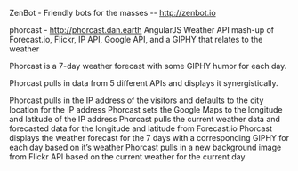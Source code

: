 ZenBot - Friendly bots for the masses --  http://zenbot.io

phorcast - http://phorcast.dan.earth
AngularJS Weather API mash-up of Forecast.io, Flickr, IP API, Google API, and a GIPHY that relates to the weather

Phorcast is a 7-day weather forecast with some GIPHY humor for each day.

Phorcast pulls in data from 5 different APIs and displays it synergistically.

Phorcast pulls in the IP address of the visitors and defaults to the city location for the IP address
Phorcast sets the Google Maps to the longitude and latitude of the IP address
Phorcast pulls the current weather data and forecasted data for the longitude and latitude from Forecast.io
Phorcast displays the weather forecast for the 7 days with a corresponding GIPHY for each day based on it’s weather
Phorcast pulls in a new background image from Flickr API based on the current weather for the current day
